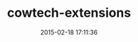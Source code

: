---
layout: post
title:  "cowtech-extensions"
repo:   "ShogunPanda/cowtech-extensions"
date:   2015-02-18 17:11:36
gemurl: http://github.com/ShogunPanda/cowtech-extensions
---